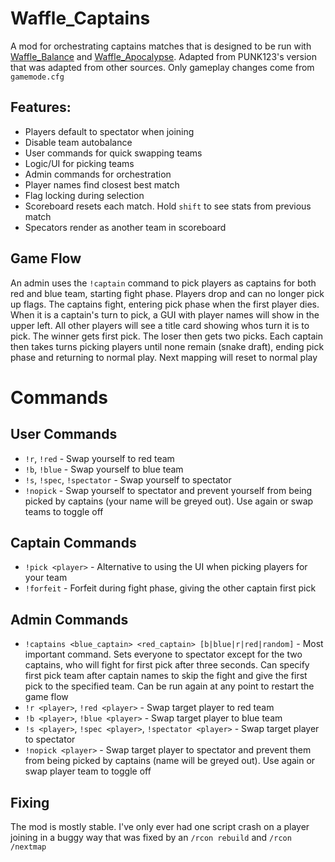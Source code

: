 # Waffle_Captains
A mod for orchestrating captains matches that is designed to be run with [Waffle_Balance](https://github.com/mehwaffle10/Waffle_Balance) and [Waffle_Apocalypse](https://github.com/mehwaffle10/Waffle_Apocalypse). Adapted from PUNK123's version that was adapted from other sources. Only gameplay changes come from `gamemode.cfg`

## Features:
- Players default to spectator when joining
- Disable team autobalance
- User commands for quick swapping teams
- Logic/UI for picking teams
- Admin commands for orchestration
- Player names find closest best match
- Flag locking during selection
- Scoreboard resets each match. Hold `shift` to see stats from previous match
- Specators render as another team in scoreboard

## Game Flow
An admin uses the `!captain` command to pick players as captains for both red and blue team, starting fight phase. Players drop and can no longer pick up flags. The captains fight, entering pick phase when the first player dies. When it is a captain's turn to pick, a GUI with player names will show in the upper left. All other players will see a title card showing whos turn it is to pick. The winner gets first pick. The loser then gets two picks. Each captain then takes turns picking players until none remain (snake draft), ending pick phase and returning to normal play. Next mapping will reset to normal play

# Commands
## User Commands
- `!r`, `!red` - Swap yourself to red team
- `!b`, `!blue` - Swap yourself to blue team
- `!s`, `!spec`, `!spectator` - Swap yourself to spectator
- `!nopick` - Swap yourself to spectator and prevent yourself from being picked by captains (your name will be greyed out). Use again or swap teams to toggle off

## Captain Commands
- `!pick <player>` - Alternative to using the UI when picking players for your team
- `!forfeit` - Forfeit during fight phase, giving the other captain first pick

## Admin Commands
- `!captains <blue_captain> <red_captain> [b|blue|r|red|random]` - Most important command. Sets everyone to spectator except for the two captains, who will fight for first pick after three seconds. Can specify first pick team after captain names to skip the fight and give the first pick to the specified team. Can be run again at any point to restart the game flow
- `!r <player>`, `!red <player>` - Swap target player to red team
- `!b <player>`, `!blue <player>` - Swap target player to blue team
- `!s <player>`, `!spec <player>`, `!spectator <player>` - Swap target player to spectator
- `!nopick <player>` - Swap target player to spectator and prevent them from being picked by captains (name will be greyed out). Use again or swap player team to toggle off

## Fixing
The mod is mostly stable. I've only ever had one script crash on a player joining in a buggy way that was fixed by an `/rcon rebuild` and `/rcon /nextmap`